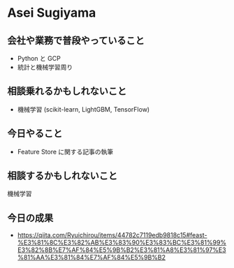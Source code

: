 # Asei Sugiyama

## 会社や業務で普段やっていること

- Python と GCP
- 統計と機械学習周り

## 相談乗れるかもしれないこと

- 機械学習 (scikit-learn, LightGBM, TensorFlow)

## 今日やること

- Feature Store に関する記事の執筆

## 相談するかもしれないこと

機械学習

## 今日の成果

- https://qiita.com/Ryuichirou/items/44782c7119edb9818c15#feast-%E3%81%8C%E3%82%AB%E3%83%90%E3%83%BC%E3%81%99%E3%82%8B%E7%AF%84%E5%9B%B2%E3%81%A8%E3%81%97%E3%81%AA%E3%81%84%E7%AF%84%E5%9B%B2
